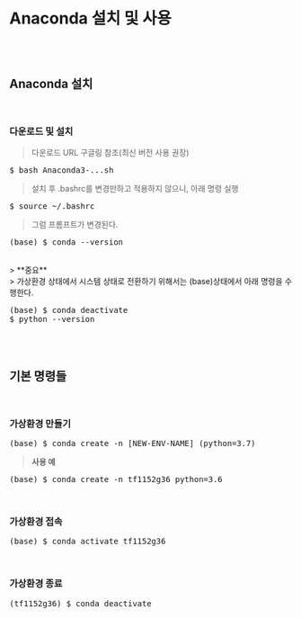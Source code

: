 # Anaconda 설치 및 사용

</br></br>

## Anaconda 설치
</br>

### 다운로드 및 설치
> 다운로드 URL 구글링 참조(최신 버전 사용 권장)
<pre>$ bash Anaconda3-...sh</pre>
> 설치 후 .bashrc를 변경만하고 적용하지 않으니, 아래 명령 실행
<pre>$ source ~/.bashrc</pre>
> 그럼 프롬프트가 변경된다.
<pre>(base) $ conda --version</pre>
</br>
> **중요**</br>
> 가상환경 상태에서 시스템 상태로 전환하기 위해서는 (base)상태에서 아래 명령을 수행한다.
<pre>(base) $ conda deactivate
$ python --version</pre>

</br></br>

## 기본 명령들
</br>

### 가상환경 만들기
<pre>(base) $ conda create -n [NEW-ENV-NAME] (python=3.7)</pre>
> **사용 예**
<pre>(base) $ conda create -n tf1152g36 python=3.6</pre>
</br>

### 가상환경 접속
<pre>(base) $ conda activate tf1152g36</pre>
</br>

### 가상환경 종료
<pre>(tf1152g36) $ conda deactivate</pre>
